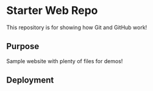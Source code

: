 # Starter Web Repo

This repository is for showing how Git and GitHub work!

## Purpose

Sample website with plenty of files for demos!

## Deployment